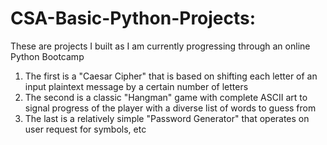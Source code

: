 # CSA-Basic-Python-Projects:
These are projects I built as I am currently progressing through an online Python Bootcamp
1) The first is a "Caesar Cipher" that is based on shifting each letter of an input plaintext message by a certain number of letters
2) The second is a classic "Hangman" game with complete ASCII art to signal progress of the player with a diverse list of words to guess from
3) The last is a relatively simple "Password Generator" that operates on user request for symbols, etc
